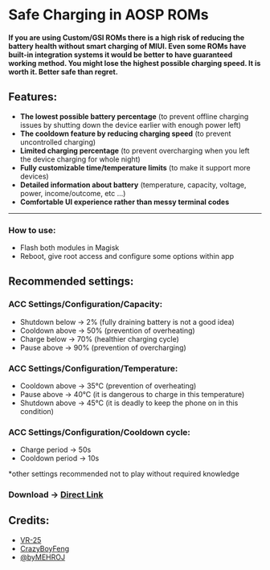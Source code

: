 # Safe Charging in AOSP ROMs

#### If you are using Custom/GSI ROMs there is a high risk of reducing the battery health without smart charging of MIUI. Even some ROMs have built-in integration systems it would be better to have guaranteed working method. You might lose the highest possible charging speed. It is worth it. Better safe than regret.

## Features:
- **The lowest possible battery percentage** (to prevent offline charging issues by shutting down the device earlier with enough power left)
- **The cooldown feature by reducing charging speed** (to prevent uncontrolled charging)
- **Limited charging percentage** (to prevent overcharging when you left the device charging for whole night)
- **Fully customizable time/temperature limits** (to make it support more devices)
- **Detailed information about battery** (temperature, capacity, voltage, power, income/outcome, etc ...)
- **Comfortable UI experience rather than messy terminal codes**
___

### How to use:
- Flash both modules in Magisk
- Reboot, give root access and configure some options within app

## Recommended settings:

### ACC Settings/Configuration/Capacity:
- Shutdown below -> 2% (fully draining battery is not a good idea)
- Cooldown above -> 50% (prevention of overheating)
- Charge below -> 70% (healthier charging cycle)
- Pause above -> 90% (prevention of overcharging)

### ACC Settings/Configuration/Temperature:
- Cooldown above -> 35°C (prevention of overheating)
- Pause above -> 40°C (it is dangerous to charge in this temperature)
- Shutdown above -> 45°C (it is deadly to keep the phone on in this condition)

### ACC Settings/Configuration/Cooldown cycle:
- Charge period -> 50s
- Cooldown period -> 10s

*other settings recommended not to play without required knowledge

### Download -> [Direct Link](https://www.pling.com/p/1956709)

## Credits:
- [VR-25](https://github.com/VR-25/)
- [CrazyBoyFeng](https://github.com/CrazyBoyFeng)
- [@byMEHROJ](https://t.me/byMehroj)
